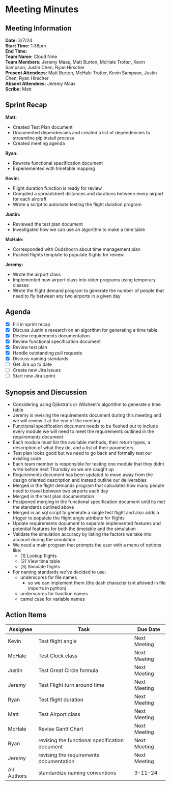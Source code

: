 # Meeting Minutes

## Meeting Information

**Date:** 3/7/24  
**Start Time:** 1:38pm  
**End Time:**  
**Team Name:** Cloud Nine  
**Team Members:** Jeremy Maas, Matt Burton, McHale Trotter, Kevin Sampson, Justin Chen, Ryan Hirscher  
**Present Attendees:** Matt Burton, McHale Trotter, Kevin Sampson, Justin Chen, Ryan Hirscher  
**Absent Attendees:** Jeremy Maas  
**Scribe:** Matt  

## Sprint Recap

**Matt:**

- Created Test Plan document
- Documented dependencies and created a list of dependencies to streamline pip install process
- Created meeting agenda

**Ryan:**

- Rewrote functional specification document  
- Experiemented with timetable mapping  

**Kevin:**

- Flight duration function is ready for review
- Compiled a spreadsheet distances and durations between every airport for each aircraft
- Wrote a script to automate testing the flight duration program

**Justin:**

- Reviewed the test plan document
- Investigated how we can use an algorithm to make a time table

**McHale:**

- Corresponded with Oudshoorn about time management plan  
- Pushed flights template to populate flights for review  

**Jeremy:**

- Wrote the airport class  
- Implemented new airport class into older programs using temporary classes
- Wrote the flight demand program to generate the number of people that need to fly between any two airports in a given day  

## Agenda

- [X] Fill in sprint recap
- [X] Discuss Justin's research on an algorithm for generating a time table
- [X] Review requirements documentation
- [X] Review functional specification document
- [X] Review test plan
- [X] Handle outstanding pull requests
- [X] Discuss naming standards
- [ ] Get Jira up to date
- [ ] Create new Jira issues
- [ ] Start new Jira sprint

## Synopsis and Discussion

- Considering using Djikstra's or Wilshem's algorithm to generate a time table
- Jeremy is revising the requirements document during this meeting and we will review it at the end of the meeting
- Functional specification document needs to be fleshed out to include every module we will need to meet the requirements outlined in the requirements document
- Each module must list the available methods, their return types, a description of what they do, and a list of their parameters
- Test plan looks good but we need to go back and formally test our existing code  
- Each team member is responsible for testing one module that they didnt write before next Thursday so we are caught up
- Requirements document has been updated to move away from the design oriented description and instead outline our deliverables
- Merged in the flight demands program that calculates how many people need to travel between two airports each day
- Merged in the test plan documentation
- Postponed merging in the functional specification document until its met the standards outlined above
- Merged in an sql script to generate a single test flight and also adds a trigger to populate the flight angle attribute for flights
- Update requirements document to separate implemented features and potential features for both the timetable and the simulation
- Validate the simulation accuracy by listing the factors we take into account during the simulation
- We need a main program that prompts the user with a menu of options like:
  - [1] Lookup flights
  - [2] View time table
  - [3] Simulate flights
- For naming standards we've decided to use:
  - underscores for file names
    - so we can implement them (the dash character isnt allowed in file imports in python)
  - underscores for function names
  - camel case for variable names

## Action Items

| **Assignee**        | **Task**                                          | **Due Date**  |
|---------------------|---------------------------------------------------|---------------|
Kevin | Test flight angle | Next Meeting
McHale | Test Clock class | Next Meeting
Justin | Test Great Circle formula | Next Meeting
Jeremy | Test  Flight turn around time | Next Meeting
Ryan | Test flight duration | Next Meeting
Matt | Test Airport class | Next Meeting
McHale | Revise Gantt Chart | Next Meeting
Ryan | revising the functional specification document| Next Meeting
Jeremy | revising the requirements documentation | Next Meeting
All Authors | standardize naming conventions | 3-11-24
